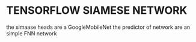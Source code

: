 # TENSORFLOW SIAMESE NETWORK

the simaase heads are a GoogleMobileNet
the predictor of network are an simple FNN network